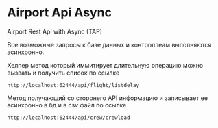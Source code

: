 # Airport Api Async
Airport Rest Api with Async (TAP)

Все возможные запросы к базе данных и контроллеам выполняются асинхронно.

Хелпер метод который иммитирует длительную операцию можно вызвать и получить список по ссылке

`http://localhost:62444/api/flight/listdelay`

Метод получающий со сторонего API информацию и записывает ее асинхронно в бд и в csv файл по ссылке

`http://localhost:62444/api/сrew/crewload`
